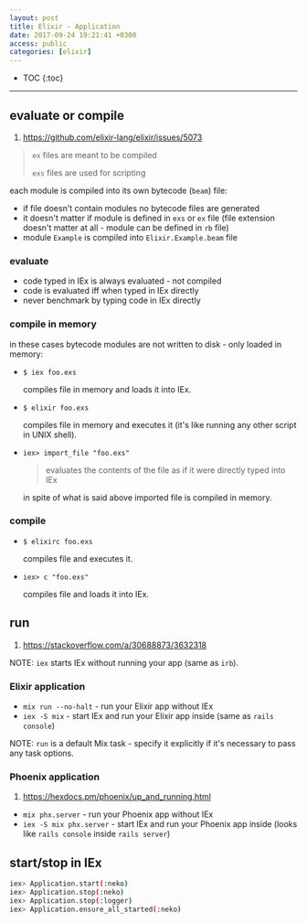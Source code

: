 ```yaml
---
layout: post
title: Elixir - Application
date: 2017-09-24 19:21:41 +0300
access: public
categories: [elixir]
---
```


<!-- more -->

* TOC
{:toc}
<hr>

## evaluate or compile

1. <https://github.com/elixir-lang/elixir/issues/5073>

> `ex` files are meant to be compiled
>
> `exs` files are used for scripting

each module is compiled into its own bytecode (`beam`) file:

- if file doesn't contain modules no bytecode files are generated
- it doesn't matter if module is defined in `exs` or `ex` file
  (file extension doesn't matter at all - module can be defined in `rb` file)
- module `Example` is compiled into `Elixir.Example.beam` file

### evaluate

- code typed in IEx is always evaluated - not compiled
- code is evaluated iff when typed in IEx directly
- never benchmark by typing code in IEx directly

### compile in memory

in these cases bytecode modules are not written to disk - only loaded in memory:

- `$ iex foo.exs`

  compiles file in memory and loads it into IEx.

- `$ elixir foo.exs`

  compiles file in memory and executes it
  (it's like running any other script in UNIX shell).

- `iex> import_file "foo.exs"`

  > evaluates the contents of the file as if it were directly typed into IEx

  in spite of what is said above imported file is compiled in memory.

### compile

- `$ elixirc foo.exs`

  compiles file and executes it.

- `iex> c "foo.exs"`

  compiles file and loads it into IEx.

## run

1. <https://stackoverflow.com/a/30688873/3632318>

NOTE: `iex` starts IEx without running your app (same as `irb`).

### Elixir application

- `mix run --no-halt` - run your Elixir app without IEx
- `iex -S mix` - start IEx and run your Elixir app inside
  (same as `rails console`)

NOTE: `run` is a default Mix task - specify it explicitly
      if it's necessary to pass any task options.

### Phoenix application

1. <https://hexdocs.pm/phoenix/up_and_running.html>

- `mix phx.server` - run your Phoenix app without IEx
- `iex -S mix phx.server` - start IEx and run your Phoenix app inside
  (looks like `rails console` inside `rails server`)

## start/stop in IEx

```sh
iex> Application.start(:neko)
iex> Application.stop(:neko)
iex> Application.stop(:logger)
iex> Application.ensure_all_started(:neko)
```
